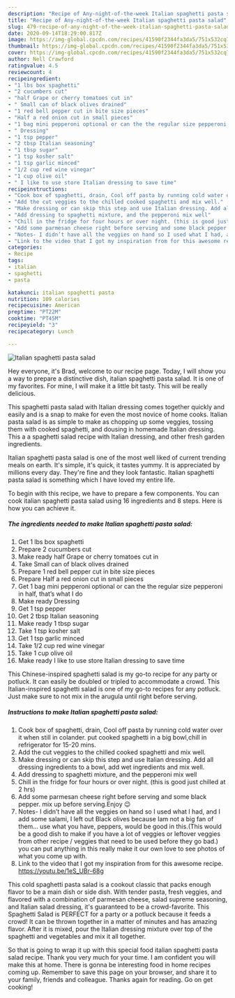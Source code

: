 ```yaml
---
description: "Recipe of Any-night-of-the-week Italian spaghetti pasta salad"
title: "Recipe of Any-night-of-the-week Italian spaghetti pasta salad"
slug: 479-recipe-of-any-night-of-the-week-italian-spaghetti-pasta-salad
date: 2020-09-14T18:29:00.817Z
image: https://img-global.cpcdn.com/recipes/41590f2344fa3da5/751x532cq70/italian-spaghetti-pasta-salad-recipe-main-photo.jpg
thumbnail: https://img-global.cpcdn.com/recipes/41590f2344fa3da5/751x532cq70/italian-spaghetti-pasta-salad-recipe-main-photo.jpg
cover: https://img-global.cpcdn.com/recipes/41590f2344fa3da5/751x532cq70/italian-spaghetti-pasta-salad-recipe-main-photo.jpg
author: Nell Crawford
ratingvalue: 4.5
reviewcount: 4
recipeingredient:
- "1 lbs box spaghetti"
- "2 cucumbers cut"
- "half Grape or cherry tomatoes cut in"
- " Small can of black olives drained"
- "1 red bell pepper cut in bite size pieces"
- "Half a red onion cut in small pieces"
- "1 bag mini pepperoni optional or can the the regular size pepperoni in half thats what I do"
- " Dressing"
- "1 tsp pepper"
- "2 tbsp Italian seasoning"
- "1 tbsp sugar"
- "1 tsp kosher salt"
- "1 tsp garlic minced"
- "1/2 cup red wine vinegar"
- "1 cup olive oil"
- " I like to use store Italian dressing to save time"
recipeinstructions:
- "Cook box of spaghetti, drain, Cool off pasta by running cold water over it when still in colander. put cooked spaghetti in a big bowl,chill in refrigerator for 15-20 mins."
- "Add the cut veggies to the chilled cooked spaghetti and mix well."
- "Make dressing or can skip this step and use Italian dressing. Add all dressing ingredients to a bowl, add wet ingredients and mix well."
- "Add dressing to spaghetti mixture, and the pepperoni mix well"
- "Chill in the fridge for four hours or over night. (this is good just chilled at 2 hrs)"
- "Add some parmesan cheese right before serving and some black pepper. mix up before serving.Enjoy 😉"
- "Notes- I didn’t have all the veggies on hand so I used what I had, and I add some salami, I left out Black olives because Iam not a big fan of them... use what you have, peppers, would be good in this.(This would be a good dish to make if you have a lot of veggies or leftover veggies from other recipe / veggies that need to be used before they go bad.) you can put anything in this really make it our own love to see photos of what you come up with."
- "Link to the video that I got my inspiration from for this awesome recipe. https://youtu.be/1eS_UBr-68g"
categories:
- Recipe
tags:
- italian
- spaghetti
- pasta

katakunci: italian spaghetti pasta 
nutrition: 109 calories
recipecuisine: American
preptime: "PT22M"
cooktime: "PT45M"
recipeyield: "3"
recipecategory: Lunch

---
```



![Italian spaghetti pasta salad](https://img-global.cpcdn.com/recipes/41590f2344fa3da5/751x532cq70/italian-spaghetti-pasta-salad-recipe-main-photo.jpg)

Hey everyone, it's Brad, welcome to our recipe page. Today, I will show you a way to prepare a distinctive dish, italian spaghetti pasta salad. It is one of my favorites. For mine, I will make it a little bit tasty. This will be really delicious.

This spaghetti pasta salad with Italian dressing comes together quickly and easily and is a snap to make for even the most novice of home cooks. Italian pasta salad is as simple to make as chopping up some veggies, tossing them with cooked spaghetti, and dousing in homemade Italian dressing. This a a spaghetti salad recipe with Italian dressing, and other fresh garden ingredients.

Italian spaghetti pasta salad is one of the most well liked of current trending meals on earth. It's simple, it's quick, it tastes yummy. It is appreciated by millions every day. They're fine and they look fantastic. Italian spaghetti pasta salad is something which I have loved my entire life.


To begin with this recipe, we have to prepare a few components. You can cook italian spaghetti pasta salad using 16 ingredients and 8 steps. Here is how you can achieve it.

<!--inarticleads1-->

##### The ingredients needed to make Italian spaghetti pasta salad:

1. Get 1 lbs box spaghetti
1. Prepare 2 cucumbers cut
1. Make ready half Grape or cherry tomatoes cut in
1. Take  Small can of black olives drained
1. Prepare 1 red bell pepper cut in bite size pieces
1. Prepare Half a red onion cut in small pieces
1. Get 1 bag mini pepperoni optional or can the the regular size pepperoni in half, that’s what I do
1. Make ready  Dressing
1. Get 1 tsp pepper
1. Get 2 tbsp Italian seasoning
1. Make ready 1 tbsp sugar
1. Take 1 tsp kosher salt
1. Get 1 tsp garlic minced
1. Take 1/2 cup red wine vinegar
1. Take 1 cup olive oil
1. Make ready  I like to use store Italian dressing to save time


This Chinese-inspired spaghetti salad is my go-to recipe for any party or potluck. It can easily be doubled or tripled to accommodate a crowd. This Italian-inspired spaghetti salad is one of my go-to recipes for any potluck. Just make sure to not mix in the arugula until right before serving. 

<!--inarticleads2-->

##### Instructions to make Italian spaghetti pasta salad:

1. Cook box of spaghetti, drain, Cool off pasta by running cold water over it when still in colander. put cooked spaghetti in a big bowl,chill in refrigerator for 15-20 mins.
1. Add the cut veggies to the chilled cooked spaghetti and mix well.
1. Make dressing or can skip this step and use Italian dressing. Add all dressing ingredients to a bowl, add wet ingredients and mix well.
1. Add dressing to spaghetti mixture, and the pepperoni mix well
1. Chill in the fridge for four hours or over night. (this is good just chilled at 2 hrs)
1. Add some parmesan cheese right before serving and some black pepper. mix up before serving.Enjoy 😉
1. Notes- I didn’t have all the veggies on hand so I used what I had, and I add some salami, I left out Black olives because Iam not a big fan of them... use what you have, peppers, would be good in this.(This would be a good dish to make if you have a lot of veggies or leftover veggies from other recipe / veggies that need to be used before they go bad.) you can put anything in this really make it our own love to see photos of what you come up with.
1. Link to the video that I got my inspiration from for this awesome recipe. https://youtu.be/1eS_UBr-68g


This cold spaghetti pasta salad is a cookout classic that packs enough flavor to be a main dish or side dish. With tender pasta, fresh veggies, and flavored with a combination of parmesan cheese, salad supreme seasoning, and Italian salad dressing, it&#39;s guaranteed to be a crowd-favorite. This Spaghetti Salad is PERFECT for a party or a potluck because it feeds a crowd! It can be thrown together in a matter of minutes and has amazing flavor. After it is mixed, pour the Italian dressing mixture over top of the spaghetti and vegetables and mix it all together. 

So that is going to wrap it up with this special food italian spaghetti pasta salad recipe. Thank you very much for your time. I am confident you will make this at home. There is gonna be interesting food in home recipes coming up. Remember to save this page on your browser, and share it to your family, friends and colleague. Thanks again for reading. Go on get cooking!
